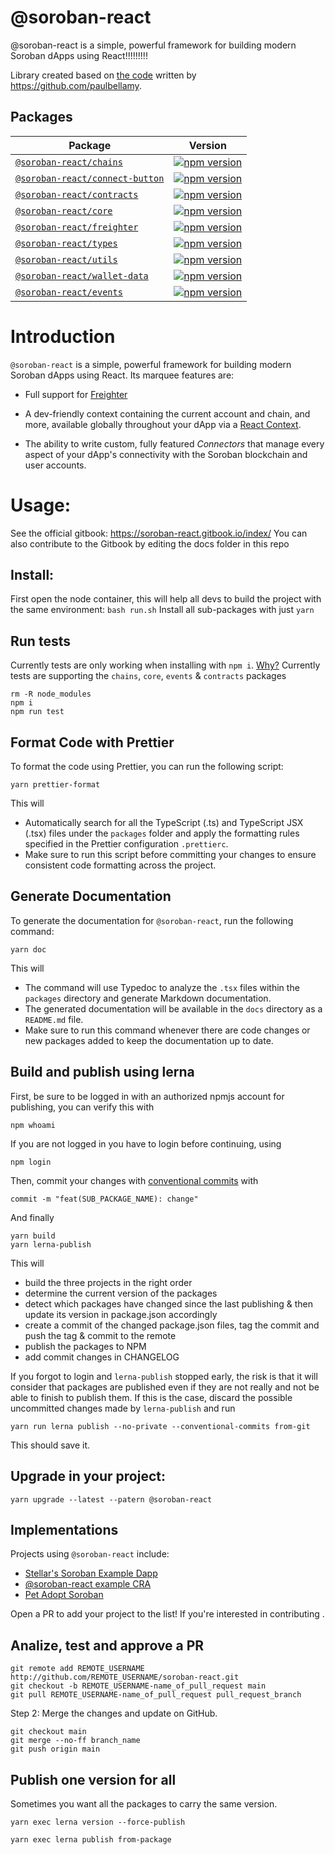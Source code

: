 # @soroban-react

@soroban-react is a simple, powerful framework for building modern Soroban dApps using React!!!!!!!!!

Library created based on [the code](https://github.com/stellar/soroban-example-dapp/tree/cb63b93b0eb79a797cd497942816379f7a3792ef/wallet) written by https://github.com/paulbellamy.

## Packages

| Package                                                    | Version                                                                                                                                                       |
| ---------------------------------------------------------- | ------------------------------------------------------------------------------------------------------------------------------------------------------------- |
| [`@soroban-react/chains`](packages/chains)                 | [![npm version](https://img.shields.io/npm/v/@soroban-react/chains/latest.svg)](https://www.npmjs.com/package/@soroban-react/chains/v/latest)                 |
| [`@soroban-react/connect-button`](packages/connect-button) | [![npm version](https://img.shields.io/npm/v/@soroban-react/connect-button/latest.svg)](https://www.npmjs.com/package/@soroban-react/connect-button/v/latest) |
| [`@soroban-react/contracts`](packages/contracts)           | [![npm version](https://img.shields.io/npm/v/@soroban-react/contracts/latest.svg)](https://www.npmjs.com/package/@soroban-react/contracts/v/latest)           |
| [`@soroban-react/core`](packages/core)                     | [![npm version](https://img.shields.io/npm/v/@soroban-react/core/latest.svg)](https://www.npmjs.com/package/@soroban-react/core/v/latest)                     |
| [`@soroban-react/freighter`](packages/core)                | [![npm version](https://img.shields.io/npm/v/@soroban-react/freighter/latest.svg)](https://www.npmjs.com/package/@soroban-react/freighter/v/latest)           |
| [`@soroban-react/types`](packages/types)                   | [![npm version](https://img.shields.io/npm/v/@soroban-react/types/latest.svg)](https://www.npmjs.com/package/@soroban-react/types/v/latest)                   |
| [`@soroban-react/utils`](packages/utils)                   | [![npm version](https://img.shields.io/npm/v/@soroban-react/utils/latest.svg)](https://www.npmjs.com/package/@soroban-react/utils/v/latest)                   |
| [`@soroban-react/wallet-data`](packages/wallet-data)       | [![npm version](https://img.shields.io/npm/v/@soroban-react/wallet-data/latest.svg)](https://www.npmjs.com/package/@soroban-react/wallet-data/v/latest)       |
| [`@soroban-react/events`](packages/events)                 | [![npm version](https://img.shields.io/npm/v/@soroban-react/events/latest.svg)](https://www.npmjs.com/package/@soroban-react/events/v/latest)                 |


# Introduction

`@soroban-react` is a simple, powerful framework for building modern Soroban dApps using React. Its marquee features are:

- Full support for [Freighter](https://github.com/stellar/freighter)

- A dev-friendly context containing the current account and chain, and more, available globally throughout your dApp via a [React Context](https://reactjs.org/docs/context.html).

- The ability to write custom, fully featured _Connectors_ that manage every aspect of your dApp's connectivity with the Soroban blockchain and user accounts.

# Usage:

See the official gitbook: https://soroban-react.gitbook.io/index/
You can also contribute to the Gitbook by editing the docs folder in this repo

## Install:

First open the node container, this will help all devs to build the project with the same environment: `bash run.sh`
Install all sub-packages with just `yarn`

## Run tests

Currently tests are only working when installing with `npm i`. [Why?](https://github.com/esteblock/soroban-react/issues/39)
Currently tests are supporting the `chains`, `core`, `events` & `contracts` packages

```
rm -R node_modules
npm i
npm run test
```

## Format Code with Prettier

To format the code using Prettier, you can run the following script:

```
yarn prettier-format
```

This will

- Automatically search for all the TypeScript (.ts) and TypeScript JSX (.tsx) files under the `packages` folder and apply the formatting rules specified in the Prettier configuration `.prettierc`.
- Make sure to run this script before committing your changes to ensure consistent code formatting across the project.

## Generate Documentation

To generate the documentation for `@soroban-react`, run the following command:

```
yarn doc
```

This will

- The command will use Typedoc to analyze the `.tsx` files within the `packages` directory and generate Markdown documentation.
- The generated documentation will be available in the `docs` directory as a `README.md` file.
- Make sure to run this command whenever there are code changes or new packages added to keep the documentation up to date.

## Build and publish using lerna

First, be sure to be logged in with an authorized npmjs account for publishing, you can verify this with

```
npm whoami
```

If you are not logged in you have to login before continuing, using

```
npm login
```

Then, commit your changes with [conventional commits](https://www.conventionalcommits.org/en/v1.0.0/) with

```
commit -m "feat(SUB_PACKAGE_NAME): change"
```

And finally

```
yarn build
yarn lerna-publish
```

This will

- build the three projects in the right order
- determine the current version of the packages
- detect which packages have changed since the last publishing & then update its version in package.json accordingly
- create a commit of the changed package.json files, tag the commit and push the tag & commit to the remote
- publish the packages to NPM
- add commit changes in CHANGELOG

If you forgot to login and `lerna-publish` stopped early, the risk is that it will consider that packages are published even if they are not really and not be able to finish to publish them. If this is the case, discard the possible uncommitted changes made by `lerna-publish` and run

```
yarn run lerna publish --no-private --conventional-commits from-git
```

This should save it.

## Upgrade in your project:

```
yarn upgrade --latest --patern @soroban-react
```

## Implementations

Projects using `@soroban-react` include:

- [Stellar's Soroban Example Dapp](https://github.com/stellar/soroban-example-dapp)
- [@soroban-react example CRA](https://github.com/esteblock/soroban-react-example-cra)
- [Pet Adopt Soroban](https://github.com/esteblock/pet-adopt-soroban)

Open a PR to add your project to the list! If you're interested in contributing
.

## Analize, test and approve a PR

```
git remote add REMOTE_USERNAME http://github.com/REMOTE_USERNAME/soroban-react.git
git checkout -b REMOTE_USERNAME-name_of_pull_request main
git pull REMOTE_USERNAME-name_of_pull_request pull_request_branch

```

Step 2: Merge the changes and update on GitHub.

```
git checkout main
git merge --no-ff branch_name
git push origin main
```

## Publish one version for all

Sometimes you want all the packages to carry the same version.

```
yarn exec lerna version --force-publish

yarn exec lerna publish from-package

```
